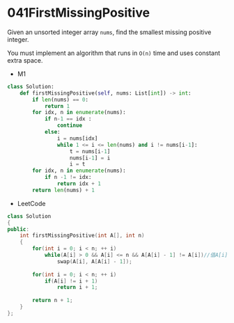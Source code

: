 # 041FirstMissingPositive

Given an unsorted integer array `nums`, find the smallest missing positive integer.

You must implement an algorithm that runs in `O(n)` time and uses constant extra space.

* M1

```python
class Solution:
    def firstMissingPositive(self, nums: List[int]) -> int:
        if len(nums) == 0:
            return 1
        for idx, n in enumerate(nums):
            if n-1 == idx :
                continue
            else:
                i = nums[idx]
                while 1 <= i <= len(nums) and i != nums[i-1]:
                    t = nums[i-1]
                    nums[i-1] = i
                    i = t
        for idx, n in enumerate(nums):
            if n -1 != idx:
                return idx + 1
        return len(nums) + 1
```

* LeetCode

```C++
class Solution
{
public:
    int firstMissingPositive(int A[], int n)
    {
        for(int i = 0; i < n; ++ i)
            while(A[i] > 0 && A[i] <= n && A[A[i] - 1] != A[i])//值A[i]与其应该处于的位置A[i]-1上的值不等时，应该将A[i]归位
                swap(A[i], A[A[i] - 1]);
        
        for(int i = 0; i < n; ++ i)
            if(A[i] != i + 1)
                return i + 1;
        
        return n + 1;
    }
};
```

